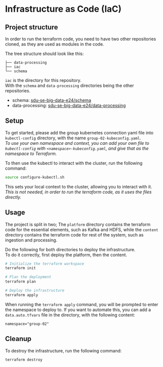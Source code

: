 # Infrastructure as Code (IaC)

## Project structure

In order to run the terraform code, you need to have two other repositories cloned, as they are used as modules in the code.

The tree structure should look like this:

```
├── data-processing
├── iac
└── schema
```

`iac` is the directory for this repository.  
With the `schema` and `data-processing` directories being the other repositories.

- schema: [sdu-se-big-data-e24/schema](https://github.com/sdu-se-big-data-e24/schema)
- data-processing: [sdu-se-big-data-e24/data-processing](https://github.com/sdu-se-big-data-e24/data-processing)

## Setup

To get started, please add the group kubernetes connection yaml file into `kubectl-config` directory, with the name `group-02-kubeconfig.yaml`.  
*To use your own namespace and context, you can add your own file to `kubectl-config` with `<namespace>-kubeconfig.yaml`, and give that as the namespace to Terraform.*

To then use the kubectl to interact with the cluster, run the following command:

```bash
source configure-kubectl.sh
```

This sets your local context to the cluster, allowing you to interact with it.  
*This is not needed, in order to run the terraform code, as it uses the files directly.*

## Usage

The project is split in two;
The `platform` directory contains the terraform code for the essential elements, such as Kafka and HDFS, while the `content` directory contains the terraform code for rest of the system, such as ingestion and processing.

Do the following for both directories to deploy the infrastructure.  
To do it correctly, first deploy the platform, then the content.

```bash
# Initialize the terraform workspace
terraform init

# Plan the deployment
terraform plan

# Deploy the infrastructure
terraform apply
```

When running the `terraform apply` command, you will be prompted to enter the namespace to deploy to. If you want to automate this, you can add a `data.auto.tfvars` file in the directory, with the following content:

```hcl
namespace="group-02"
```

## Cleanup

To destroy the infrastructure, run the following command:

```bash
terraform destroy
```
